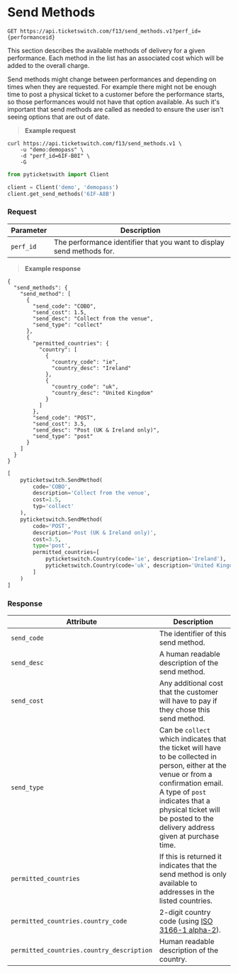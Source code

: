 # Send Methods

```
GET https://api.ticketswitch.com/f13/send_methods.v1?perf_id={performanceid}
```

This section describes the available methods of delivery for a given
performance. Each method in the list has an associated cost which will be added
to the overall charge.

Send methods might change between performances and depending on times when they
are requested. For example there might not be enough time to post a physical
ticket to a customer before the performance starts, so those performances would
not have that option available. As such it's important that send methods are
called as needed to ensure the user isn't seeing options that are out of date.


> **Example request**

```shell
curl https://api.ticketswitch.com/f13/send_methods.v1 \
    -u "demo:demopass" \
    -d "perf_id=6IF-B0I" \
    -G
```

```python
from pyticketswith import Client

client = Client('demo', 'demopass')
client.get_send_methods('6IF-A8B')
```

### Request

Parameter | Description
--------- | -----------
`perf_id` | The performance identifier that you want to display send methods for.

> **Example response**

```shell
{
  "send_methods": {
    "send_method": [
      {
        "send_code": "COBO",
        "send_cost": 1.5,
        "send_desc": "Collect from the venue",
        "send_type": "collect"
      },
      {
        "permitted_countries": {
          "country": [
            {
              "country_code": "ie",
              "country_desc": "Ireland"
            },
            {
              "country_code": "uk",
              "country_desc": "United Kingdom"
            }
          ]
        },
        "send_code": "POST",
        "send_cost": 3.5,
        "send_desc": "Post (UK & Ireland only)",
        "send_type": "post"
      }
    ]
  }
}
```

```python
[
    pyticketswitch.SendMethod(
        code='COBO',
        description='Collect from the venue',
        cost=1.5,
        typ='collect'
    ),
    pyticketswitch.SendMethod(
        code='POST',
        description='Post (UK & Ireland only)',
        cost=3.5,
        type='post',
        permitted_countries=[
            pyticketswitch.Country(code='ie', description='Ireland'),
            pyticketswitch.Country(code='uk', description='United Kingdom'),
        ]
    )
]
```


### Response


Attribute | Description
--------- | -----------
`send_code` | The identifier of this send method.
`send_desc` | A human readable description of the send method.
`send_cost` | Any additional cost that the customer will have to pay if they chose this send method.
`send_type` | Can be `collect` which indicates that the ticket will have to be collected in person, either at the venue or from a confirmation email. A type of `post` indicates that a physical ticket will be posted to the delivery address given at purchase time.
`permitted_countries` | If this is returned it indicates that the send method is only available to addresses in the listed countries.
`permitted_countries.country_code` | 2-digit country code (using [ISO 3166-1 alpha-2](https://en.wikipedia.org/wiki/ISO_3166-1_alpha-2)).
`permitted_countries.country_description` | Human readable description of the country.
